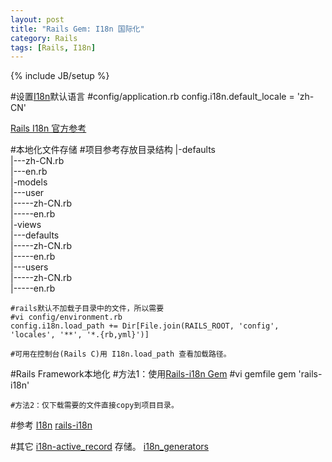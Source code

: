 ```yaml
---
layout: post
title: "Rails Gem: I18n 国际化"
category: Rails
tags: [Rails, I18n]
---
```

{% include JB/setup %}

#设置[I18n](https://github.com/svenfuchs/i18n)默认语言
	#config/application.rb
	config.i18n.default_locale = 'zh-CN'  

[Rails I18n 官方参考](http://guides.rubyonrails.org/i18n.html) 

#本地化文件存储
	#项目参考存放目录结构
	|-defaults  
	|---zh-CN.rb  
	|---en.rb  
	|-models  
	|---user  
	|-----zh-CN.rb  
	|-----en.rb  
	|-views  
	|---defaults  
	|-----zh-CN.rb  
	|-----en.rb  
	|---users  
	|-----zh-CN.rb  
	|-----en.rb  

	#rails默认不加载子目录中的文件，所以需要
	#vi config/environment.rb  
	config.i18n.load_path += Dir[File.join(RAILS_ROOT, 'config', 'locales', '**', '*.{rb,yml}')]   

	#可用在控制台(Rails C)用 I18n.load_path 查看加载路径。

#Rails Framework本地化
	#方法1：使用[Rails-i18n Gem](https://github.com/svenfuchs/rails-i18n)
	#vi gemfile
	gem 'rails-i18n'	

	#方法2：仅下载需要的文件直接copy到项目目录。

#参考
[I18n](https://github.com/svenfuchs/i18n) 
[rails-i18n](https://github.com/svenfuchs/rails-i18n) 

#其它
[i18n-active_record](https://github.com/svenfuchs/i18n-active_record) 存储。
[i18n_generators](https://github.com/amatsuda/i18n_generators) 


